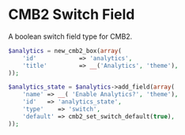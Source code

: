 CMB2 Switch Field
====================

A boolean switch field type for CMB2.

```php
$analytics = new_cmb2_box(array(
    'id'            => 'analytics',
    'title'         => __('Analytics', 'theme'),
));

$analytics_state = $analytics->add_field(array(
    'name' => __( 'Enable Analytics?', 'theme'),
    'id'   => 'analytics_state',
    'type'    => 'switch',
    'default' => cmb2_set_switch_default(true),
));
```
